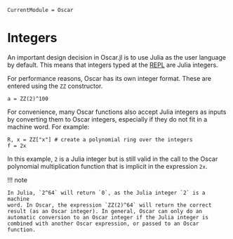 ```@meta
CurrentModule = Oscar
```

# Integers

An important design decision in Oscar.jl is to use Julia as the user language
by default. This means that integers typed at the
[REPL](https://en.wikipedia.org/wiki/Read%E2%80%93eval%E2%80%93print_loop)
are Julia integers.

For performance reasons, Oscar has its own integer format. These are
entered using the `ZZ` constructor.

```@repl
a = ZZ(2)^100
```

For convenience, many Oscar functions also accept Julia integers as inputs by
converting them to Oscar integers, especially if they do not fit in a machine
word. For example:

```@repl
R, x = ZZ["x"] # create a polynomial ring over the integers
f = 2x
```

In this example, `2` is a Julia integer but is still valid in the
call to the Oscar polynomial multiplication function that is implicit in the
expression `2x`.

!!! note

	In Julia, `2^64` will return `0`, as the Julia integer `2` is a machine
	word. In Oscar, the expression `ZZ(2)^64` will return the correct
	result (as an Oscar integer). In general, Oscar can only do an
	automatic conversion to an Oscar integer if the Julia integer is
	combined with another Oscar expression, or passed to an Oscar function.




